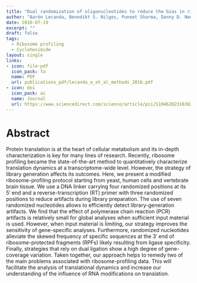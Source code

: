 ```yaml
---
title: "Dual randomization of oligonucleotides to reduce the bias in ribosome-profiling libraries"
author: "Aarón Lecanda, Benedikt S. Nilges, Puneet Sharma, Danny D. Nedialkova, Juliane Schwarz, Juan M. Vaquerizas, Sebastian A. Leidel"
date: 2016-07-19
excerpt: ""
draft: false
tags:
  - Ribosome profiling
  - Cycloheximide
layout: single
links:
- icon: file-pdf
  icon_pack: fa
  name: PDF
  url: publications_pdf/lecanda_a_et_al_methods_2016.pdf
- icon: doi
  icon_pack: ai
  name: Journal
  url: https://www.sciencedirect.com/science/article/pii/S1046202316302201
---
```


# Abstract

Protein translation is at the heart of cellular metabolism and its in-depth characterization is key for many lines of research. Recently, ribosome profiling became the state-of-the-art method to quantitatively characterize translation dynamics at a transcriptome-wide level. However, the strategy of library generation affects its outcomes. Here, we present a modified ribosome-profiling protocol starting from yeast, human cells and vertebrate brain tissue. We use a DNA linker carrying four randomized positions at its 5′ end and a reverse-transcription (RT) primer with three randomized positions to reduce artifacts during library preparation. The use of seven randomized nucleotides allows to efficiently detect library-generation artifacts. We find that the effect of polymerase chain reaction (PCR) artifacts is relatively small for global analyses when sufficient input material is used. However, when input material is limiting, our strategy improves the sensitivity of gene-specific analyses. Furthermore, randomized nucleotides alleviate the skewed frequency of specific sequences at the 3′ end of ribosome-protected fragments (RPFs) likely resulting from ligase specificity. Finally, strategies that rely on dual ligation show a high degree of gene-coverage variation. Taken together, our approach helps to remedy two of the main problems associated with ribosome-profiling data. This will facilitate the analysis of translational dynamics and increase our understanding of the influence of RNA modifications on translation.